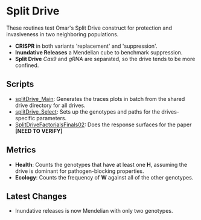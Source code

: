 # Split Drive

These routines test Omar's Split Drive construct for protection and invasiveness in two neighboring populations.

* **CRISPR** in both variants 'replacement' and 'suppression'.
* **Inundative Releases** a Mendelian cube to benchmark suppression.
* **Split Drive** _Cas9_ and _gRNA_ are separated, so the drive tends to be more confined.

##  Scripts

* [splitDrive_Main](./splitDrive_Main.py): Generates the traces plots in batch from the shared drive directory for all drives.
* [splitDrive_Select](./splitDrive_Select.py): Sets up the genotypes and paths for the drives-specific parameters.
* [SplitDriveFactorialsFinals02](./SplitDriveFactorialsFinals02.nb): Does the response surfaces for the paper **[NEED TO VERIFY]**

##  Metrics

* **Health**: Counts the genotypes that have at least one **H**, assuming the drive is dominant for pathogen-blocking properties.
* **Ecology**: Counts the frequency of **W** against all of the other genotypes.

##  Latest Changes

* Inundative releases is now Mendelian with only two genotypes.

